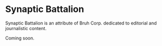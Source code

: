 # Synaptic Battalion
Synaptic Battalion is an attribute of Bruh Corp. dedicated to editorial and journalistic content.

Coming soon.